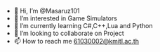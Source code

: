 - 👋 Hi, I’m @Masaruz101
- 👀 I’m interested in Game Simulators
- 🌱 I’m currently learning C#,C++,Lua and Python
- 💞️ I’m looking to collaborate on Project
- 📫 How to reach me 61030002@kmitl.ac.th

<!---
Masaruz101/Masaruz101 is a ✨ special ✨ repository because its `README.md` (this file) appears on your GitHub profile.
You can click the Preview link to take a look at your changes.
--->
